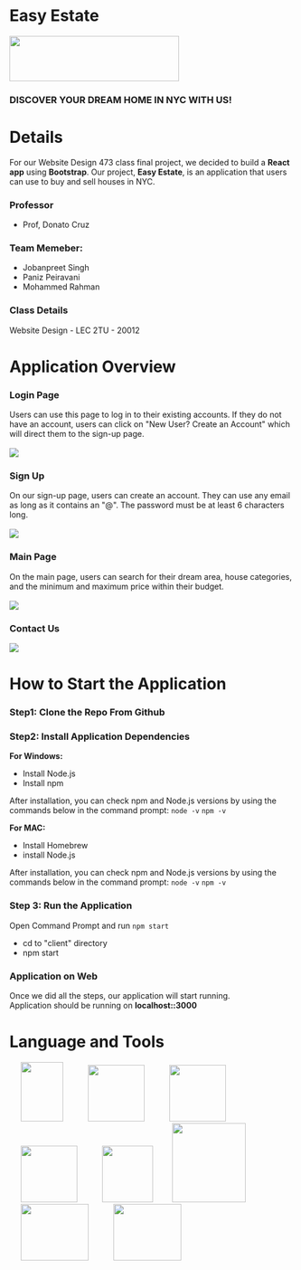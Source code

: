# Easy Estate
<img src="https://github.com/2023-csc-47300/EasyEstate/assets/100456553/0864adf5-5ba8-4bdb-850f-c1824fb222da.png" width="300" height="80"> <br /> 
### DISCOVER YOUR DREAM HOME IN **NYC** WITH US! <br />

# Details

For our Website Design 473 class final project, we decided to build a **React app** using **Bootstrap**. Our project, **Easy Estate**, is an application that users can use to buy and sell houses in NYC.

### Professor
- Prof, Donato Cruz
  
### Team Memeber:
- Jobanpreet Singh
- Paniz Peiravani
- Mohammed Rahman

### Class Details
Website Design - LEC 2TU - 20012

# Application Overview
### Login Page
Users can use this page to log in to their existing accounts. 
If they do not have an account, users can click on "New User? Create an Account" which will direct them to the sign-up page. <br />
<br />
<img src="https://github.com/2023-csc-47300/EasyEstate/assets/100456553/0cfe0cdc-8858-4585-a5e8-6ccae52b9452.png">

### Sign Up
On our sign-up page, users can create an account. 
They can use any email as long as it contains an "@". The password must be at least 6 characters long. <br />
<br />
<img src="https://github.com/2023-csc-47300/EasyEstate/assets/100456553/1f814fb4-4001-47ec-ae9b-9628353c418e.png">

### Main Page 
On the main page, users can search for their dream area, house categories, and the minimum and maximum price within their budget. <br />
<br />
<img src="https://github.com/2023-csc-47300/EasyEstate/assets/100456553/f35ebd9a-2792-4563-9ea0-031c185f2936.png">

### Contact Us
<img src="https://github.com/2023-csc-47300/EasyEstate/assets/100456553/15aa481c-6fcf-4aa5-9bbe-7ea6e814561b.png">

# How to Start the Application
### Step1: Clone the Repo From Github
### Step2: Install Application Dependencies

**For Windows:**
- Install Node.js 
- Install npm

After installation, you can check npm and Node.js versions by using the commands below in the command prompt:
`node -v`
`npm -v`

**For MAC:**
- Install Homebrew
- install Node.js 


After installation, you can check npm and Node.js versions by using the commands below in the command prompt:
`node -v`
`npm -v`

### Step 3: Run the Application
Open Command Prompt and run `npm start`
- cd to "client" directory
- npm start 
 
### Application on Web
Once we did all the steps, our application will start running. <br />
Application should be running on **localhost::3000**

# Language and Tools
<img src="https://github.com/2023-csc-47300/EasyEstate/assets/100456553/9ecb2fe6-0e91-4328-9f2e-9c46489643f6.png" width="75" height="105" hspace="20">
<img src="https://github.com/Paniz-Peiravani/Taste-of-Persia/assets/100456553/2d286e18-ea52-4a92-8842-7ee746df2ce2.png" width="100" height="100" hspace="20">
<img src="https://github.com/Paniz-Peiravani/Taste-of-Persia/assets/100456553/0320ca8a-ca87-422e-a6ad-1fcb9147e891.png" width="100" height="100" hspace="20">
<img src="https://github.com/2023-csc-47300/EasyEstate/assets/100456553/8b6039a6-64c3-4bd4-af33-6e0cc5db4d5a.png" width="100" height="100" hspace="20">
<img src="https://github.com/2023-csc-47300/EasyEstate/assets/100456553/2aea3ba1-bde5-4182-8567-d2668e532a79.png" width="90" height="100" hspace="20">
<img src="https://github.com/2023-csc-47300/EasyEstate/assets/100456553/d8ea4f63-5009-4dd8-8ab1-b09f6f03cc34.png" width="130" height="140" hspace="10">
<img src="https://github.com/2023-csc-47300/EasyEstate/assets/100456553/fe20c4e2-1d3d-4420-8c2b-6f922ac365e0.png" width="120" height="100" hspace="20">
<img src="https://github.com/2023-csc-47300/EasyEstate/assets/100456553/9166c68d-03e6-4297-98d0-0f282d584522.png" width="120" height="100" hspace="20">
